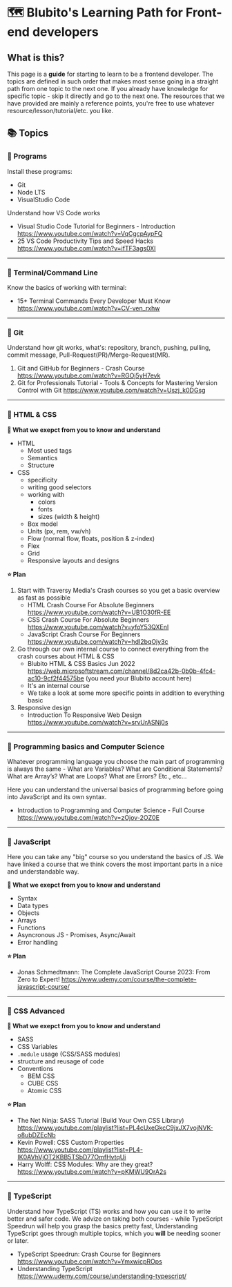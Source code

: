 # 🗺️ Blubito's Learning Path for Front-end developers 

## What is this?
This page is a **guide** for starting to learn to be a frontend developer. The topics are defined in such order that makes most sense going in a straight path from one topic to the next one. If you already have knowledge for specific topic - skip it directly and go to the next one. The resources that we have provided are mainly a reference points, you're free to use whatever resource/lesson/tutorial/etc. you like.

## 📚 Topics

### 📘 Programs
Install these programs:
- Git
- Node LTS
- VisualStudio Code

Understand how VS Code works
- Visual Studio Code Tutorial for Beginners - Introduction https://www.youtube.com/watch?v=VqCgcpAypFQ
- 25 VS Code Productivity Tips and Speed Hacks https://www.youtube.com/watch?v=ifTF3ags0XI


---


### 📘 Terminal/Command Line
Know the basics of working with terminal:
- 15+ Terminal Commands Every Developer Must Know https://www.youtube.com/watch?v=CV-ven_rxhw


---


### 📘 Git
Understand how git works, what's: repository, branch, pushing, pulling, commit message, Pull-Request(PR)/Merge-Request(MR).
1. Git and GitHub for Beginners - Crash Course https://www.youtube.com/watch?v=RGOj5yH7evk
2. Git for Professionals Tutorial - Tools & Concepts for Mastering Version Control with Git https://www.youtube.com/watch?v=Uszj_k0DGsg


---


### 📘 HTML & CSS

**🤝 What we exepct from you to know and understand**
- HTML
  - Most used tags
  - Semantics
  - Structure
- CSS
  - specificity
  - writing good selectors
  - working with
    - colors
    - fonts
    - sizes (width & height)
  - Box model
  - Units (px, rem, vw/vh)
  - Flow (normal flow, floats, position & z-index)
  - Flex
  - Grid
  - Responsive layouts and designs

**⭐ Plan**
1. Start with Traversy Media's Crash courses so you get a basic overview as fast as possible
   - HTML Crash Course For Absolute Beginners https://www.youtube.com/watch?v=UB1O30fR-EE
   - CSS Crash Course For Absolute Beginners https://www.youtube.com/watch?v=yfoY53QXEnI
   - JavaScript Crash Course For Beginners https://www.youtube.com/watch?v=hdI2bqOjy3c
2. Go through our own internal course to connect everything from the crash courses about HTML & CSS
   - Blubito HTML & CSS Basics Jun 2022 https://web.microsoftstream.com/channel/8d2ca42b-0b0b-4fc4-ac10-9cf2f44575be (you need your Blubito account here)
   - It's an internal course
   - We take a look at some more specific points in addition to everything basic
3. Responsive design
   - Introduction To Responsive Web Design https://www.youtube.com/watch?v=srvUrASNj0s


---


### 📘 Programming basics and Computer Science
Whatever programming language you choose the main part of programming is always the same - What are Variables? What are Conditional Statements? What are Array’s? What are Loops? What are Errors? Etc., etc... 

Here you can understand the universal basics of programming before going into JavaScript and its own syntax.

- Introduction to Programming and Computer Science - Full Course https://www.youtube.com/watch?v=zOjov-2OZ0E


---


### 📘 JavaScript
Here you can take any "big" course so you understand the basics of JS. We have linked a course that we think covers the most important parts in a nice and understandable way.

**🤝 What we exepct from you to know and understand**
- Syntax
- Data types
- Objects
- Arrays
- Functions
- Asyncronous JS - Promises, Async/Await
- Error handling


**⭐ Plan**
- Jonas Schmedtmann: The Complete JavaScript Course 2023: From Zero to Expert! https://www.udemy.com/course/the-complete-javascript-course/


---


### 📘 CSS Advanced
**🤝 What we exepct from you to know and understand**
- SASS
- CSS Variables
- `.module` usage (CSS/SASS modules)
- structure and reusage of code
- Conventions
  - BEM CSS
  - CUBE CSS
  - Atomic CSS


**⭐ Plan**
-  The Net Ninja: SASS Tutorial (Build Your Own CSS Library) https://www.youtube.com/playlist?list=PL4cUxeGkcC9jxJX7vojNVK-o8ubDZEcNb
- Kevin Powell: CSS Custom Properties https://www.youtube.com/playlist?list=PL4-IK0AVhVjOT2KBB5TSbD77OmfHvtqUi
- Harry Wolff: CSS Modules: Why are they great? https://www.youtube.com/watch?v=pKMWU9OrA2s


---


### 📘 TypeScript
Understand how TypeScript (TS) works and how you can use it to write better and safer code. We advize on taking both courses - while TypeScript Speedrun will help you grasp the basics pretty fast, Understanding TypeScript goes through multiple topics, which you **will** be needing sooner or later.

- TypeScript Speedrun: Crash Course for Beginners https://www.youtube.com/watch?v=YmxwicpROps
- Understanding TypeScript https://www.udemy.com/course/understanding-typescript/